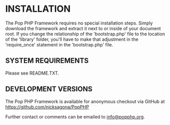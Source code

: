 INSTALLATION
============

The Pop PHP Framework requires no special installation steps. Simply download the
framework and extract it next to or inside of your document root. If you change
the relationship of the 'bootstrap.php' file to the location of the 'library'
folder, you'll have to make that adjustment in the 'require_once' statement in
the 'bootstrap.php' file.


SYSTEM REQUIREMENTS
-------------------

Please see README.TXT.


DEVELOPMENT VERSIONS
--------------------

The Pop PHP Framework is available for anonymous checkout via
GitHub at https://github.com/nicksagona/PopPHP

Further contact or comments can be emailed to info@popphp.org.
